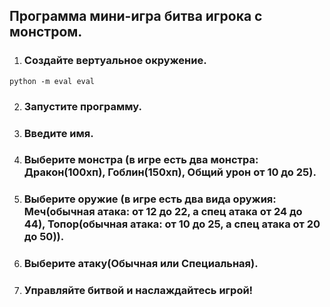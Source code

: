 ## Программа мини-игра битва игрока с монстром.
1. ### Создайте вертуальное окружение.
```
python -m eval eval
```
2. ### Запустите программу.
3. ### Введите имя.
4. ### Выберите монстра (в игре есть два монстра: Дракон(100хп), Гоблин(150хп), Общий урон от 10 до 25).
5. ### Выберите оружие (в игре есть два вида оружия: Меч(обычная атака: от 12 до 22, а спец атака от 24 до 44), Топор(обычная атака: от 10 до 25, а спец атака от 20 до 50)).
6. ### Выберите атаку(Обычная или Специальная).
7. ### Управляйте битвой и наслаждайтесь игрой!